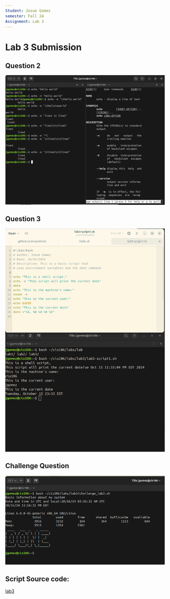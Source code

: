 ```yaml
---
Student: Josue Gomez
semester: Fall 24
Assignment: Lab 3
---
```


# Lab 3 Submission

## Question 2
![q2](q2.1.png)

## Question 3
![q3](q3.1.png)

## Challenge Question
![q4](q4.1.png)

## Script Source code:
[lab3](lab3-script.sh)
